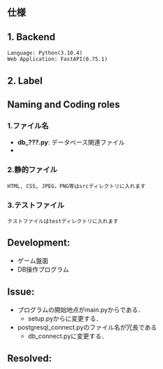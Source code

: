 ## 仕様
## 1. Backend
    Language: Python(3.10.4)
    Web Application: FastAPI(0.75.1)

## 2. Label
### 

## Naming and Coding roles

### 1.ファイル名
* **db_???.py**: データベース関連ファイル
* 
### 2.静的ファイル
    HTML, CSS, JPEG，PNG等はsrcディレクトリに入れます
### 3.テストファイル
    テストファイルはtestディレクトリに入れます


## Development:
- ゲーム盤面
- DB操作プログラム

## Issue:
- プログラムの開始地点がmain.pyからである．
   - setup.pyからに変更する．
- postgresql_connect.pyのファイル名が冗長である
   - db_connect.pyに変更する．

## Resolved: